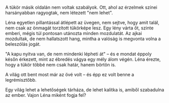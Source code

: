A tükör másik oldalán nem voltak szabályok. Ott, ahol az érzelmek színei harsányabban ragyogtak, nem létezett "nem lehet".

Léna egyetlen pillantással átlépett az üvegen, nem sejtve, hogy amit talál, nem csak az önmagát torzított tükörképe lesz. Egy lény várta őt, szinte emberi, mégis túl pontosan utánozta minden mozdulatát. Az ajkai mozdultak, de nem hallatszott hang, mintha a valóság is megvonta volna a beleszólás jogát.

"A kapu nyitva van, de nem mindenki lépheti át" – és e mondat éppoly későn érkezett, mint az ébredés vágya egy mély álom végén. Léna érezte, hogy a tükör többé nem csak határ, hanem börtön is.

A világ ott bent most már az övé volt – és épp ez volt benne a legrémisztőbb.

Egy világ lehet a lehetőségek tárháza, de lehet kalitka is, amiből szabadulna az ember.
Vajon Léna miként fogja fel?
